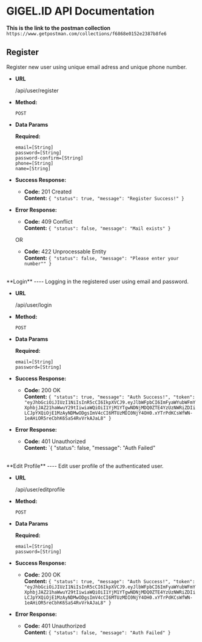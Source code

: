 # GIGEL.ID API Documentation

**This is the link to the postman collection**
`https://www.getpostman.com/collections/f6868e0152e2387b8fe6`


**Register**
----
  Register new user using unique email adress and unique phone number.

* **URL**

  /api/user/register

* **Method:**

  `POST`
  
*  **Data Params**

   **Required:**
 
   `email=[String]` <br />
   `password=[String]` <br />
   `password-confirm=[String]` <br />
   `phone=[String]` <br />
   `name=[String]` <br />

* **Success Response:**

  * **Code:** 201 Created <br />
    **Content:** `{ "status": true, "message": "Register Success!" }`
 
* **Error Response:**

  * **Code:** 409 Conflict<br />
    **Content:** `{ "status": false, "message": "Mail exists" }`

  OR

  * **Code:** 422 Unprocessable Entity <br />
    **Content:** `{ "status": false, "message": "Please enter your number"" }`
    
<br /> 
**Login**
----
  Logging in the registered user using email and password.

* **URL**

  /api/user/login

* **Method:**

  `POST`
  
*  **Data Params**

   **Required:**
 
   `email=[String]` <br />
   `password=[String]` <br />

* **Success Response:**

  * **Code:** 200 OK <br />
    **Content:** `{ "status": true, "message": "Auth Success!", "token": "eyJhbGciOiJIUzI1NiIsInR5cCI6IkpXVCJ9.eyJlbWFpbCI6ImFyaWYubWFmYXphbjJAZ21haWwuY29tIiwiaWQiOiI1YjM1YTgwNDNjMDQ0ZTE4YzUzNWRiZDIiLCJpYXQiOjE1MzAyNDMwODgsImV4cCI6MTUzMDI0NjY4OH0.xYTrPdKCsWfWN-1eAHiOR5reCbhK6SaS4RvVrkAJaL8" }`
 
* **Error Response:**

  * **Code:** 401 Unauthorized <br />
    **Content:** `{ "status": false, "message": "Auth Failed" 
    

<br /> 
**Edit Profile**
----
  Edit user profile of the authenticated user.

* **URL**

  /api/user/editprofile

* **Method:**

  `POST`
  
*  **Data Params**

   **Required:**
 
   `email=[String]` <br />
   `password=[String]` <br />

* **Success Response:**

  * **Code:** 200 OK <br />
    **Content:** `{ "status": true, "message": "Auth Success!", "token": "eyJhbGciOiJIUzI1NiIsInR5cCI6IkpXVCJ9.eyJlbWFpbCI6ImFyaWYubWFmYXphbjJAZ21haWwuY29tIiwiaWQiOiI1YjM1YTgwNDNjMDQ0ZTE4YzUzNWRiZDIiLCJpYXQiOjE1MzAyNDMwODgsImV4cCI6MTUzMDI0NjY4OH0.xYTrPdKCsWfWN-1eAHiOR5reCbhK6SaS4RvVrkAJaL8" }`
 
* **Error Response:**

  * **Code:** 401 Unauthorized <br />
    **Content:** `{ "status": false, "message": "Auth Failed" }`



